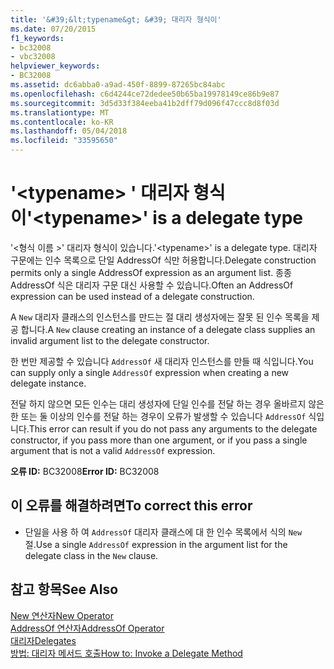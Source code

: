 ```yaml
---
title: '&#39;&lt;typename&gt; &#39; 대리자 형식이'
ms.date: 07/20/2015
f1_keywords:
- bc32008
- vbc32008
helpviewer_keywords:
- BC32008
ms.assetid: dc6abba0-a9ad-450f-8899-87265bc84abc
ms.openlocfilehash: c6d4244ce72dedee50b65ba19978149ce86b9e87
ms.sourcegitcommit: 3d5d33f384eeba41b2dff79d096f47ccc8d8f03d
ms.translationtype: MT
ms.contentlocale: ko-KR
ms.lasthandoff: 05/04/2018
ms.locfileid: "33595650"
---
```

# <a name="39lttypenamegt39-is-a-delegate-type"></a><span data-ttu-id="ed557-102">&#39;&lt;typename&gt; &#39; 대리자 형식이</span><span class="sxs-lookup"><span data-stu-id="ed557-102">&#39;&lt;typename&gt;&#39; is a delegate type</span></span>
<span data-ttu-id="ed557-103">'\<형식 이름 >' 대리자 형식이 있습니다.</span><span class="sxs-lookup"><span data-stu-id="ed557-103">'\<typename>' is a delegate type.</span></span> <span data-ttu-id="ed557-104">대리자 구문에는 인수 목록으로 단일 AddressOf 식만 허용합니다.</span><span class="sxs-lookup"><span data-stu-id="ed557-104">Delegate construction permits only a single AddressOf expression as an argument list.</span></span> <span data-ttu-id="ed557-105">종종 AddressOf 식은 대리자 구문 대신 사용할 수 있습니다.</span><span class="sxs-lookup"><span data-stu-id="ed557-105">Often an AddressOf expression can be used instead of a delegate construction.</span></span>  
  
 <span data-ttu-id="ed557-106">A `New` 대리자 클래스의 인스턴스를 만드는 절 대리 생성자에는 잘못 된 인수 목록을 제공 합니다.</span><span class="sxs-lookup"><span data-stu-id="ed557-106">A `New` clause creating an instance of a delegate class supplies an invalid argument list to the delegate constructor.</span></span>  
  
 <span data-ttu-id="ed557-107">한 번만 제공할 수 있습니다 `AddressOf` 새 대리자 인스턴스를 만들 때 식입니다.</span><span class="sxs-lookup"><span data-stu-id="ed557-107">You can supply only a single `AddressOf` expression when creating a new delegate instance.</span></span>  
  
 <span data-ttu-id="ed557-108">전달 하지 않으면 모든 인수는 대리 생성자에 단일 인수를 전달 하는 경우 올바르지 않은 한 또는 둘 이상의 인수를 전달 하는 경우이 오류가 발생할 수 있습니다 `AddressOf` 식입니다.</span><span class="sxs-lookup"><span data-stu-id="ed557-108">This error can result if you do not pass any arguments to the delegate constructor, if you pass more than one argument, or if you pass a single argument that is not a valid `AddressOf` expression.</span></span>  
  
 <span data-ttu-id="ed557-109">**오류 ID:** BC32008</span><span class="sxs-lookup"><span data-stu-id="ed557-109">**Error ID:** BC32008</span></span>  
  
## <a name="to-correct-this-error"></a><span data-ttu-id="ed557-110">이 오류를 해결하려면</span><span class="sxs-lookup"><span data-stu-id="ed557-110">To correct this error</span></span>  
  
-   <span data-ttu-id="ed557-111">단일을 사용 하 여 `AddressOf` 대리자 클래스에 대 한 인수 목록에서 식의 `New` 절.</span><span class="sxs-lookup"><span data-stu-id="ed557-111">Use a single `AddressOf` expression in the argument list for the delegate class in the `New` clause.</span></span>  
  
## <a name="see-also"></a><span data-ttu-id="ed557-112">참고 항목</span><span class="sxs-lookup"><span data-stu-id="ed557-112">See Also</span></span>  
 [<span data-ttu-id="ed557-113">New 연산자</span><span class="sxs-lookup"><span data-stu-id="ed557-113">New Operator</span></span>](../../../visual-basic/language-reference/operators/new-operator.md)  
 [<span data-ttu-id="ed557-114">AddressOf 연산자</span><span class="sxs-lookup"><span data-stu-id="ed557-114">AddressOf Operator</span></span>](../../../visual-basic/language-reference/operators/addressof-operator.md)  
 [<span data-ttu-id="ed557-115">대리자</span><span class="sxs-lookup"><span data-stu-id="ed557-115">Delegates</span></span>](../../../visual-basic/programming-guide/language-features/delegates/index.md)  
 [<span data-ttu-id="ed557-116">방법: 대리자 메서드 호출</span><span class="sxs-lookup"><span data-stu-id="ed557-116">How to: Invoke a Delegate Method</span></span>](../../../visual-basic/programming-guide/language-features/delegates/how-to-invoke-a-delegate-method.md)
